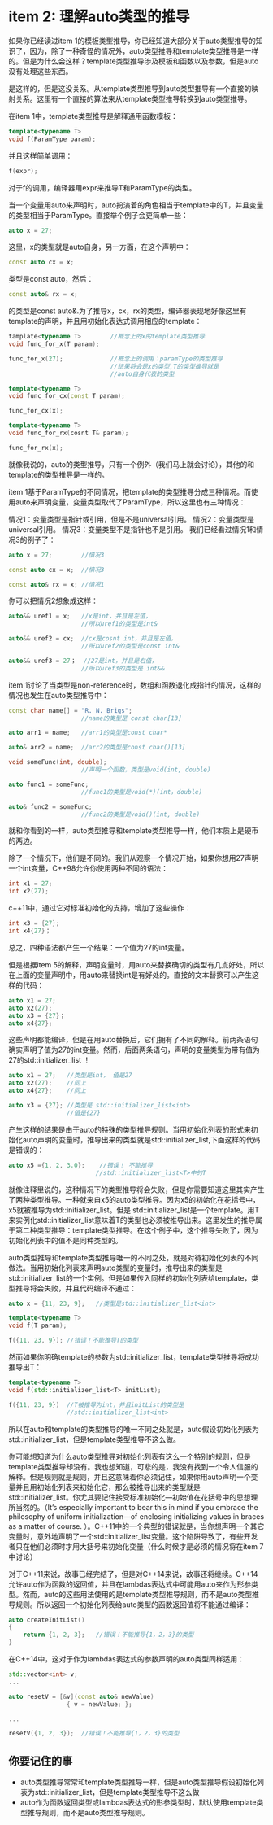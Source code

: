 # item 2: 理解auto类型的推导


如果你已经读过item 1的模板类型推导，你已经知道大部分关于auto类型推导的知识了，因为，除了一种奇怪的情况外，auto类型推导和template类型推导是一样的。但是为什么会这样？template类型推导涉及模板和函数以及参数，但是auto没有处理这些东西。

是这样的，但是这没关系。从template类型推导到auto类型推导有一个直接的映射关系。这里有一个直接的算法来从template类型推导转换到auto类型推导。

在item 1中，template类型推导是解释通用函数模板：
```cpp
template<typename T>
void f(ParamType param);
```
并且这样简单调用：
```cpp
f(expr);
```
对于f的调用，编译器用expr来推导T和ParamType的类型。

当一个变量用auto来声明时，auto扮演着的角色相当于template中的T，并且变量的类型相当于ParamType。直接举个例子会更简单一些：

```cpp
auto x = 27;
```
这里，x的类型就是auto自身，另一方面，在这个声明中：

```cpp
const auto cx = x;
```
类型是const auto，然后：

```cpp
const auto& rx = x;
```
的类型是const auto&.为了推导x，cx，rx的类型，编译器表现地好像这里有template的声明，并且用初始化表达式调用相应的template：

```cpp
tamplate<typename T>        //概念上的x的template类型推导
void func_for_x(T param);

func_for_x(27);             //概念上的调用：paramType的类型推导
                            //结果将会是x的类型,T的类型推导就是
                            //auto自身代表的类型

template<typename T>
void func_for_cx(const T param);

func_for_cx(x);

template<typename T>
void func_for_rx(cosnt T& param);

func_for_rx(x);
```
就像我说的，auto的类型推导，只有一个例外（我们马上就会讨论），其他的和template的类型推导是一样的。

item 1基于ParamType的不同情况，把template的类型推导分成三种情况。而使用auto来声明变量，变量类型取代了ParamType，所以这里也有三种情况：

情况1：变量类型是指针或引用，但是不是universal引用。
情况2：变量类型是universal引用。
情况3：变量类型不是指针也不是引用。
我们已经看过情况1和情况3的例子了：

```cpp
auto x = 27;        //情况3

const auto cx = x;  //情况3

const auto& rx = x; //情况1
```
你可以把情况2想象成这样：

```cpp
auto&& uref1 = x;   //x是int，并且是左值，
                    //所以uref1的类型是int&

auto&& uref2 = cx;  //cx是cosnt int，并且是左值，
                    //所以uref2的类型是const int&

auto&& uref3 = 27；  //27是int，并且是右值，
                    //所以uref3的类型是 int&&
```
item 1讨论了当类型是non-reference时，数组和函数退化成指针的情况，这样的情况也发生在auto类型推导中：

```cpp
const char name[] = "R. N. Brigs";
                    //name的类型是 const char[13]

auto arr1 = name;   //arr1的类型是const char*

auto& arr2 = name;  //arr2的类型是const char()[13]

void someFunc(int, double); 
                    //声明一个函数，类型是void(int, double)

auto func1 = someFunc;
                    //func1的类型是void(*)(int，double)

auto& func2 = someFunc;
                    //func2的类型是void()(int, double)
```
就和你看到的一样，auto类型推导和template类型推导一样，他们本质上是硬币的两边。

除了一个情况下，他们是不同的。我们从观察一个情况开始，如果你想用27声明一个int变量，C++98允许你使用两种不同的语法：

```cpp
int x1 = 27;
int x2(27);
```
c++11中，通过它对标准初始化的支持，增加了这些操作：

```cpp
int x3 = {27};
int x4{27}；
```
总之，四种语法都产生一个结果：一个值为27的int变量。

但是根据item 5的解释，声明变量时，用auto来替换确切的类型有几点好处，所以在上面的变量声明中，用auto来替换int是有好处的。直接的文本替换可以产生这样的代码：

```cpp
auto x1 = 27;
auto x2(27);
auto x3 = {27}；
auto x4{27};
```
这些声明都能编译，但是在用auto替换后，它们拥有了不同的解释。前两条语句确实声明了值为27的int变量。然而，后面两条语句，声明的变量类型为带有值为27的std::initializer_list ！

```cpp
auto x1 = 27;   //类型是int， 值是27
auto x2(27);    //同上
auto x4{27};    //同上

auto x3 = {27}; //类型是 std::initializer_list<int>
                //值是{27}
```
产生这样的结果是由于auto的特殊的类型推导规则。当用初始化列表的形式来初始化auto声明的变量时，推导出来的类型就是std::initializer_list,下面这样的代码是错误的：

```cpp
auto x5 ={1, 2, 3.0};    //错误！ 不能推导
                        //std::initializer_list<T>中的T
```
就像注释里说的，这种情况下的类型推导将会失败，但是你需要知道这里其实产生了两种类型推导。一种就来自x5的auto类型推导。因为x5的初始化在花括号中，x5就被推导为std::initializer_list。但是 std::initializer_list是一个template。用T来实例化std::initializer_list意味着T的类型也必须被推导出来。这里发生的推导属于第二种类型推导：template类型推导。在这个例子中，这个推导失败了，因为初始化列表中的值不是同种类型的。

auto类型推导和template类型推导唯一的不同之处，就是对待初始化列表的不同做法。当用初始化列表来声明auto类型的变量时，推导出来的类型是std::initializer_list的一个实例。但是如果传入同样的初始化列表给template，类型推导将会失败，并且代码编译不通过：

```cpp
auto x = {11, 23, 9};   //类型是std::initializer_list<int>

template<typename T> 
void f(T param);

f({11, 23, 9}); //错误！不能推导T的类型
```
然而如果你明确template的参数为std::initializer_list，template类型推导将成功推导出T：

```cpp
template<typename T>
void f(std::initializer_list<T> initList);

f({11, 23, 9})  //T被推导为int，并且initList的类型是
                //std::initializer_list<int>
```
所以在auto和template的类型推导的唯一不同之处就是，auto假设初始化列表为std::initializer_list，但是template类型推导不这么做。

你可能想知道为什么auto类型推导对初始化列表有这么一个特别的规则，但是template类型推导却没有。我也想知道，可悲的是，我没有找到一个令人信服的解释。但是规则就是规则，并且这意味着你必须记住，如果你用auto声明一个变量并且用初始化列表来初始化它，那么被推导出来的类型就是std::initializer_list。你尤其要记住接受标准初始化—初始值在花括号中的思想理所当然的。（It’s especially 
important to bear this in mind if you embrace the philosophy of uniform initialization—of enclosing initializing values in braces as a matter of course. ）。C++11中的一个典型的错误就是，当你想声明一个其它变量时，意外地声明了一个std::initializer_list变量。这个陷阱导致了，有些开发者只在他们必须时才用大括号来初始化变量（什么时候才是必须的情况将在item 7中讨论）

对于C++11来说，故事已经完结了，但是对C++14来说，故事还将继续。C++14允许auto作为函数的返回值，并且在lambdas表达式中可能用auto来作为形参类型。然而，auto的这些用法使用的是template类型推导规则，而不是auto类型推导规则。所以返回一个初始化列表给auto类型的函数返回值将不能通过编译：

```cpp
auto createInitList()
{
    return {1, 2, 3};   //错误！不能推导{1，2，3}的类型
}
```
在C++14中，这对于作为lambdas表达式的参数声明的auto类型同样适用：

```cpp
std::vector<int> v;
...

auto resetV = [&v](const auto& newValue)
                { v = newValue; };

...

resetV({1, 2, 3});  //错误！不能推导{1，2，3}的类型
```
## 你要记住的事
- auto类型推导常常和template类型推导一样，但是auto类型推导假设初始化列表为std::initializer_list，但是template类型推导不这么做
- auto作为函数返回类型或lambdas表达式的形参类型时，默认使用template类型推导规则，而不是auto类型推导规则。
